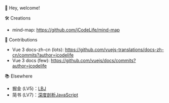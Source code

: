 

<!--
<img align="right" src="https://github-readme-stats.vercel.app/api?username=jCodelife&show_icons=true&icon_color=f66f6a&text_color=5e7ce0&bg_color=ffffff&hide_title=false" /> 
-->

👋 Hey, welcome! 

🛠 Creations

- mind-map: https://github.com/jCodeLife/mind-map

💌 Contributions

- Vue 3 docs-zh-cn (lots): https://github.com/vuejs-translations/docs-zh-cn/commits?author=jcodelife
- Vue 3 docs (few): https://github.com/vuejs/docs/commits?author=jcodelife

<!--
###### 🔭 开源项目[vue-ui]()
-->

📚 Elsewhere

- 掘金 (LV5)：[LBJ](https://juejin.cn/user/3957856403462989/posts) 
- 简书 (LV7)：[深度剖析JavaScript](https://www.jianshu.com/u/851bd01f6233)

<!--
**jCodeLife/jCodeLife** is a ✨ _special_ ✨ repository because its `README.md` (this file) appears on your GitHub profile.

Here are some ideas to get you started:

- 🔭 I’m currently working on ...
- 🌱 I’m currently learning ...
- 👯 I’m looking to collaborate on ...
- 🤔 I’m looking for help with ...
- 💬 Ask me about ...
- 📫 How to reach me: ...
- 😄 Pronouns: ...
- ⚡ Fun fact: ...
-->
